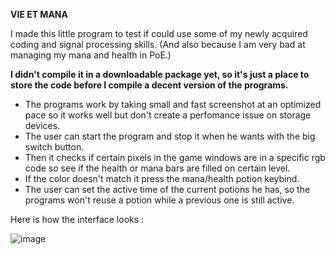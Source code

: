 **VIE ET MANA**

I made this little program to test if could use some of my newly acquired coding and signal processing skills.
(And also because I am very bad at managing my mana and health in PoE.)

**I didn't compile it in a downloadable package yet, so it's just a place to store the code before I compile a decent version of the programs.**

- The programs work by taking small and fast screenshot at an optimized pace so it works well but don't create a perfomance issue on storage devices.
- The user can start the program and stop it when he wants with the big switch button.
- Then it checks if certain pixels in the game windows are in a specific rgb code so see if the health or mana bars are filled on certain level.
- If the color doesn't match it press the mana/health potion keybind.
- The user can set the active time of the current potions he has, so the programs won't reuse a potion while a previous one is still active.


Here is how the interface looks :


![image](https://github.com/Fire-Aspect/Vie-et-Mana/assets/93075494/5b7e51f9-89ea-441d-83ec-d658cc44c390)
